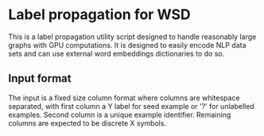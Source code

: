 Label propagation for WSD
=========================

This is a label propagation utility script designed to handle reasonably large graphs with GPU computations. It is designed to easily encode NLP data sets and can use external word embeddings dictionaries to do so.

Input format 
------------
The input is a fixed size column format where columns are whitespace separated, with first column a Y label for seed example or '?' for unlabelled examples. Second column is a unique example identifier. Remaining columns are expected to be discrete X symbols.




